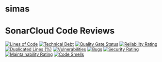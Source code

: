 # simas
# SonarCloud Code Reviews
[![Lines of Code](https://sonarcloud.io/api/project_badges/measure?project=bagasalim_simas&metric=ncloc)](https://sonarcloud.io/summary/new_code?id=bagasalim_simas)
[![Technical Debt](https://sonarcloud.io/api/project_badges/measure?project=bagasalim_simas&metric=sqale_index)](https://sonarcloud.io/summary/new_code?id=bagasalim_simas)
[![Quality Gate Status](https://sonarcloud.io/api/project_badges/measure?project=bagasalim_simas&metric=alert_status)](https://sonarcloud.io/summary/new_code?id=bagasalim_simas)
[![Reliability Rating](https://sonarcloud.io/api/project_badges/measure?project=bagasalim_simas&metric=reliability_rating)](https://sonarcloud.io/summary/new_code?id=bagasalim_simas)
[![Duplicated Lines (%)](https://sonarcloud.io/api/project_badges/measure?project=bagasalim_simas&metric=duplicated_lines_density)](https://sonarcloud.io/summary/new_code?id=bagasalim_simas)
[![Vulnerabilities](https://sonarcloud.io/api/project_badges/measure?project=bagasalim_simas&metric=vulnerabilities)](https://sonarcloud.io/summary/new_code?id=bagasalim_simas)
[![Bugs](https://sonarcloud.io/api/project_badges/measure?project=bagasalim_simas&metric=bugs)](https://sonarcloud.io/summary/new_code?id=bagasalim_simas)
[![Security Rating](https://sonarcloud.io/api/project_badges/measure?project=bagasalim_simas&metric=security_rating)](https://sonarcloud.io/summary/new_code?id=bagasalim_simas)
[![Maintainability Rating](https://sonarcloud.io/api/project_badges/measure?project=bagasalim_simas&metric=sqale_rating)](https://sonarcloud.io/summary/new_code?id=bagasalim_simas)
[![Code Smells](https://sonarcloud.io/api/project_badges/measure?project=bagasalim_simas&metric=code_smells)](https://sonarcloud.io/summary/new_code?id=bagasalim_simas)
